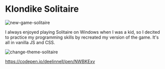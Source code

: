 # Klondike Solitaire
![new-game-solitaire](https://user-images.githubusercontent.com/61264144/211127811-3f552b8a-e7ba-4802-8e0e-224d209cb20e.png)

I always enjoyed playing Solitaire on Windows when I was a kid, so I decited to practice my programming skills by recreated my version of the game. It's all in vanilla JS and CSS. 

![change-theme-solitaire](https://user-images.githubusercontent.com/61264144/211127769-747b0178-2985-4fb5-b04e-55f5c5e553d7.png)

https://codepen.io/deelinnell/pen/NWBKExv
